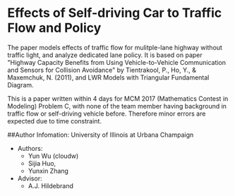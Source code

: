 # Effects of Self-driving Car to Traffic Flow and Policy

The paper models effects of traffic flow for mulitple-lane highway without traffic light, and analyze dedicated lane policy. It is based on paper "Highway Capacity Benefits from Using Vehicle-to-Vehicle Communication and Sensors for Collision Avoidance" by Tientrakool, P., Ho, Y., & Maxemchuk, N. (2011), and LWR Models with Triangular Fundamental Diagram. 

This is a paper written within 4 days for MCM 2017 (Mathematics Contest in Modeling) Problem C, with none of the team member having background in traffic flow or self-driving vehicle before. Therefore minor errors are expected due to time constraint. 

##Author Infomation:
University of Illinois at Urbana Champaign
* Authors:
  * Yun Wu (cloudw)
  * Sijia Huo, 
  * Yunxin Zhang
* Advisor:
  * A.J. Hildebrand


